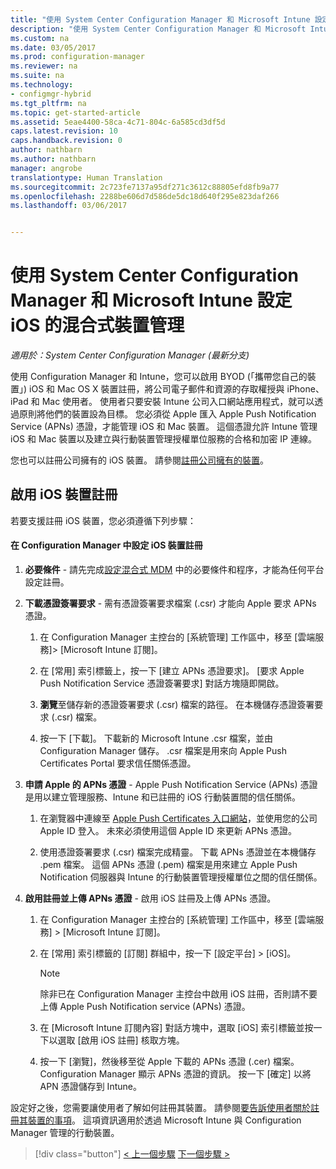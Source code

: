 ```yaml
---
title: "使用 System Center Configuration Manager 和 Microsoft Intune 設定 iOS 和 Mac 的混合式裝置管理 | Microsoft Docs"
description: "使用 System Center Configuration Manager 和 Microsoft Intune 設定 iOS 裝置管理。"
ms.custom: na
ms.date: 03/05/2017
ms.prod: configuration-manager
ms.reviewer: na
ms.suite: na
ms.technology:
- configmgr-hybrid
ms.tgt_pltfrm: na
ms.topic: get-started-article
ms.assetid: 5eae4400-58ca-4c71-804c-6a585cd3df5d
caps.latest.revision: 10
caps.handback.revision: 0
author: nathbarn
ms.author: nathbarn
manager: angrobe
translationtype: Human Translation
ms.sourcegitcommit: 2c723fe7137a95df271c3612c88805efd8fb9a77
ms.openlocfilehash: 2288be606d7d586de5dc18d640f295e823daf266
ms.lasthandoff: 03/06/2017


---
```

# <a name="set-up-ios-hybrid-device-management-with-system-center-configuration-manager-and-microsoft-intune"></a>使用 System Center Configuration Manager 和 Microsoft Intune 設定 iOS 的混合式裝置管理

*適用於：System Center Configuration Manager (最新分支)*

使用 Configuration Manager 和 Intune，您可以啟用 BYOD (「攜帶您自己的裝置」) iOS 和 Mac OS X 裝置註冊，將公司電子郵件和資源的存取權授與 iPhone、iPad 和 Mac 使用者。 使用者只要安裝 Intune 公司入口網站應用程式，就可以透過原則將他們的裝置設為目標。 您必須從 Apple 匯入 Apple Push Notification Service (APNs) 憑證，才能管理 iOS 和 Mac 裝置。 這個憑證允許 Intune 管理 iOS 和 Mac 裝置以及建立與行動裝置管理授權單位服務的合格和加密 IP 連線。  

 您也可以註冊公司擁有的 iOS 裝置。  請參閱[註冊公司擁有的裝置](enroll-company-owned-devices.md)。  

## <a name="enable-ios-device-enrollment"></a>啟用 iOS 裝置註冊  
 若要支援註冊 iOS 裝置，您必須遵循下列步驟：  

#### <a name="set-up-ios-device-enrollment-in-configuration-manager"></a>在 Configuration Manager 中設定 iOS 裝置註冊  

1.  **必要條件** - 請先完成[設定混合式 MDM](setup-hybrid-mdm.md) 中的必要條件和程序，才能為任何平台設定註冊。    

2.  **下載憑證簽署要求** - 需有憑證簽署要求檔案 (.csr) 才能向 Apple 要求 APNs 憑證。  

    1.  在 Configuration Manager 主控台的 [系統管理] 工作區中，移至 [雲端服務]> [Microsoft Intune 訂閱]。  

    2.  在 [常用] 索引標籤上，按一下 [建立 APNs 憑證要求]。 [要求 Apple Push Notification Service 憑證簽署要求] 對話方塊隨即開啟。  

    3.  **瀏覽**至儲存新的憑證簽署要求 (.csr) 檔案的路徑。 在本機儲存憑證簽署要求 (.csr) 檔案。  

    4.  按一下 [下載]。 下載新的 Microsoft Intune .csr 檔案，並由 Configuration Manager 儲存。 .csr 檔案是用來向 Apple Push Certificates Portal 要求信任關係憑證。  

3.  **申請 Apple 的 APNs 憑證** - Apple Push Notification Service (APNs) 憑證是用以建立管理服務、Intune 和已註冊的 iOS 行動裝置間的信任關係。  

    1.  在瀏覽器中連線至 [Apple Push Certificates 入口網站](http://go.microsoft.com/fwlink/?LinkId=269844)，並使用您的公司 Apple ID 登入。 未來必須使用這個 Apple ID 來更新 APNs 憑證。  

    2.  使用憑證簽署要求 (.csr) 檔案完成精靈。 下載 APNs 憑證並在本機儲存 .pem 檔案。 這個 APNs 憑證 (.pem) 檔案是用來建立 Apple Push Notification 伺服器與 Intune 的行動裝置管理授權單位之間的信任關係。  

4.  **啟用註冊並上傳 APNs 憑證** - 啟用 iOS 註冊及上傳 APNs 憑證。  

    1.  在 Configuration Manager 主控台的 [系統管理] 工作區中，移至 [雲端服務] > [Microsoft Intune 訂閱]。  

    2.  在 [常用] 索引標籤的 [訂閱] 群組中，按一下 [設定平台] > [iOS]。  

        > [!NOTE]  
        >  除非已在 Configuration Manager 主控台中啟用 iOS 註冊，否則請不要上傳 Apple Push Notification service (APNs) 憑證。  

    3.  在 [Microsoft Intune 訂閱內容] 對話方塊中，選取 [iOS] 索引標籤並按一下以選取 [啟用 iOS 註冊] 核取方塊。  

    4.  按一下 [瀏覽]，然後移至從 Apple 下載的 APNs 憑證 (.cer) 檔案。 Configuration Manager 顯示 APNs 憑證的資訊。 按一下 [確定] 以將 APN 憑證儲存到 Intune。  

 設定好之後，您需要讓使用者了解如何註冊其裝置。 請參閱[要告訴使用者關於註冊其裝置的事項](https://docs.microsoft.com/intune/deploy-use/what-to-tell-your-end-users-about-using-microsoft-intune)。 這項資訊適用於透過 Microsoft Intune 與 Configuration Manager 管理的行動裝置。

> [!div class="button"]
[< 上一個步驟](create-service-connection-point.md)  [下一個步驟 >](set-up-additional-management.md)

